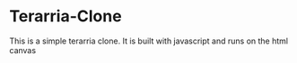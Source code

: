 # Terarria-Clone
This is a simple terarria clone. It is built with javascript and runs on the html canvas
